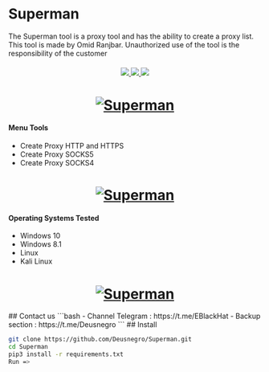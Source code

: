 # Superman
The Superman tool is a proxy tool and has the ability to create a proxy list. This tool is made by Omid Ranjbar. Unauthorized use of the tool is the responsibility of the customer

<h4 align="center"></h4>

<p align="center">
 
 <a href="http://python.org">
    <img src="https://img.shields.io/badge/python-v3.9.5-blue" >
 </a>
   
 <a href="https://en.wikipedia.org/wiki/SOCKS">
    <img src="https://img.shields.io/badge/SOCKS-4-red" >
 </a>
 
 <a href="https://en.wikipedia.org/wiki/SOCKS">
    <img src="https://img.shields.io/badge/SOCKS-5-black" >
 </a>
 
 <h1 align="center">
    <a href="https://github.com/Deusnegro"><img src="https://s4.uupload.ir/files/superman-comic-break-wall_l7k9.jpg" alt="Superman"></a>
 </h1>
 
       
#### Menu Tools
 
  - Create Proxy HTTP and HTTPS
  - Create Proxy SOCKS5
  - Create Proxy SOCKS4


<h1 align="center">
    <a href="https://github.com/Deusnegro"><img src="https://s4.uupload.ir/files/untitledaldsfmk_ushh.png" alt="Superman"></a>
 </h1>
 
 
 #### Operating Systems Tested
        
- Windows 10
- Windows 8.1
- Linux 
- Kali Linux






<h1 align="center">
    <a href="https://github.com/Deusnegro"><img src="https://s4.uupload.ir/files/henry-cavill-as-superman_70gm.jpg" alt="Superman"></a>
 </h1>
 ## Contact us
```bash
- Channel Telegram : https://t.me/EBlackHat
- Backup section : https://t.me/Deusnegro
```
  ## Install
  
```bash
git clone https://github.com/Deusnegro/Superman.git
cd Superman
pip3 install -r requirements.txt
Run => 
```


